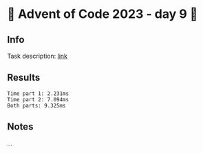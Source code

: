 # 🎄 Advent of Code 2023 - day 9 🎄

## Info

Task description: [link](https://adventofcode.com/2023/day/9)

## Results

```
Time part 1: 2.231ms
Time part 2: 7.094ms
Both parts: 9.325ms
```

## Notes

...